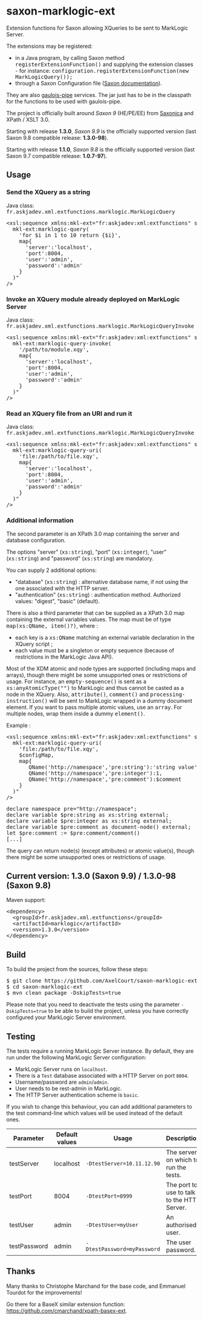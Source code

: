 # saxon-marklogic-ext


Extension functions for Saxon allowing XQueries to be sent to MarkLogic Server.


The extensions may be registered:
* in a Java program, by calling Saxon method <tt>registerExtensionFunction()</tt> and supplying the extension classes - for instance: <tt>configuration.registerExtensionFunction(new MarkLogicQuery());</tt>
* through a Saxon Configuration file (<a href=http://www.saxonica.com/documentation/index.html#!configuration/configuration-file>Saxon documentation</a>).


They are also <a href=https://github.com/cmarchand/gaulois-pipe>gaulois-pipe</a> services. The jar just has to be in the classpath for the functions to be used with gaulois-pipe.


The project is officially built around *Saxon 9* (HE/PE/EE) from <a href=http://www.saxonica.com>Saxonica</a> and XPath / XSLT 3.0.

Starting with release **1.3.0**, *Saxon 9.9* is the officially supported version (last Saxon 9.8 compatible release: **1.3.0-98**).

Starting with release **1.1.0**, *Saxon 9.8* is the officially supported version (last Saxon 9.7 compatible release: **1.0.7-97**).


## Usage


### Send the XQuery as a string

Java class: <tt>fr.askjadev.xml.extfunctions.marklogic.MarkLogicQuery</tt>

<pre>&lt;xsl:sequence xmlns:mkl-ext="fr:askjadev:xml:extfunctions" select="
  mkl-ext:marklogic-query(
    'for $i in 1 to 10 return {$i}',
    map{
      'server':'localhost',
      'port':8004,
      'user':'admin',
      'password':'admin'
    }
  )"
/&gt;</pre>


### Invoke an XQuery module already deployed on MarkLogic Server

Java class: <tt>fr.askjadev.xml.extfunctions.marklogic.MarkLogicQueryInvoke</tt>

<pre>&lt;xsl:sequence xmlns:mkl-ext="fr:askjadev:xml:extfunctions" select="
  mkl-ext:marklogic-query-invoke(
    '/path/to/module.xqy',
    map{
      'server':'localhost',
      'port':8004,
      'user':'admin',
      'password':'admin'
    }
  )"
/&gt;</pre>


### Read an XQuery file from an URI and run it

Java class: <tt>fr.askjadev.xml.extfunctions.marklogic.MarkLogicQueryInvoke</tt>

<pre>&lt;xsl:sequence xmlns:mkl-ext="fr:askjadev:xml:extfunctions" select="
  mkl-ext:marklogic-query-uri(
    'file:/path/to/file.xqy',
    map{
      'server':'localhost',
      'port':8004,
      'user':'admin',
      'password':'admin'
    }
  )"
/&gt;</pre>


### Additional information

The second parameter is an XPath 3.0 map containing the server and database configuration.

The options "server" (<tt>xs:string</tt>), "port" (<tt>xs:integer</tt>), "user" (<tt>xs:string</tt>) and "password" (<tt>xs:string</tt>) are mandatory.

You can supply 2 additional options:

- "database" (<tt>xs:string</tt>) : alternative database name, if not using the one associated with the HTTP server.
- "authentication" (<tt>xs:string</tt>) : authentication method. Authorized values: "digest", "basic" (default).

There is also a third parameter that can be supplied as a XPath 3.0 map containing the external variables values. The map must be of type <tt>map(xs:QName, item()?)</tt>, where :

- each key is a <tt>xs:QName</tt> matching an external variable declaration in the XQuery script ;
- each value must be a singleton or empty sequence (because of restrictions in the MarkLogic Java API).

Most of the XDM atomic and node types are supported (including maps and arrays), though there might be some unsupported ones or restrictions of usage.
For instance, an <tt>empty-sequence()</tt> is sent as a <tt>xs:anyAtomicType("")</tt> to MarkLogic and thus cannot be casted as a node in the XQuery.
Also, <tt>attribute()</tt>, <tt>comment()</tt> and <tt>processing-instruction()</tt> will be sent to MarkLogic wrapped in a dummy document element.
If you want to pass multiple atomic values, use an <tt>array</tt>. For multiple nodes, wrap them inside a dummy <tt>element()</tt>.

Example :

<pre>&lt;xsl:sequence xmlns:mkl-ext="fr:askjadev:xml:extfunctions" select="
  mkl-ext:marklogic-query-uri(
    'file:/path/to/file.xqy',
    $configMap,
    map{
       QName('http://namespace','pre:string'):'string value',
       QName('http://namespace','pre:integer'):1,
       QName('http://namespace','pre:comment'):$comment
    }
  )"
/&gt;
</pre>

<pre>declare namespace pre="http://namespace";
declare variable $pre:string as xs:string external;
declare variable $pre:integer as xs:string external;
declare variable $pre:comment as document-node() external;
let $pre:comment := $pre:comment/comment()
[...]
</pre>

The query can return node(s) (except attributes) or atomic value(s), though there might be some unsupported ones or restrictions of usage.


## Current version: 1.3.0 (Saxon 9.9) / 1.3.0-98 (Saxon 9.8)

Maven support:

<pre>
&lt;dependency&gt;
  &lt;groupId&gt;fr.askjadev.xml.extfunctions&lt;/groupId&gt;
  &lt;artifactId&gt;marklogic&lt;/artifactId&gt;
  &lt;version&gt;1.3.0&lt;/version&gt;
&lt;/dependency&gt;
</pre>


## Build

To build the project from the sources, follow these steps:

<pre>
$ git clone https://github.com/AxelCourt/saxon-marklogic-ext.git
$ cd saxon-marklogic-ext
$ mvn clean package -DskipTests=true
</pre>

Please note that you need to deactivate the tests using the parameter `-DskipTests=true` to be able to build the project, unless you have correctly configured your MarkLogic Server environment.


## Testing

The tests require a running MarkLogic Server instance. By default, they are run under the following MarkLogic Server configuration:

* MarkLogic Server runs on `localhost`.
* There is a `Test` database associated with a HTTP Server on port `8004`.
* Username/password are `admin`/`admin`.
* User needs to be rest-admin in MarkLogic.
* The HTTP Server authentication scheme is `basic`.

If you wish to change this behaviour, you can add additional parameters to the test command-line which values will be used instead of the default ones.

|Parameter|Default values|Usage|Description|
|----|----|----|----|
|testServer|localhost|`-DtestServer=10.11.12.90`|The server on which to run the tests.|
|testPort|8004|`-DtestPort=8999`|The port to use to talk to the HTTP Server.|
|testUser|admin|`-DtestUser=myUser`|An authorised user.|
|testPassword|admin|`-DtestPassword=myPassword`|The user password.|


## Thanks

Many thanks to Christophe Marchand for the base code, and Emmanuel Tourdot for the improvements!

Go there for a BaseX similar extension function: <a href="https://github.com/cmarchand/xpath-basex-ext">https://github.com/cmarchand/xpath-basex-ext</a>.
